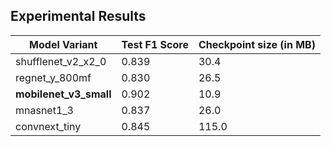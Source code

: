 ## Experimental Results

|**Model Variant**|**Test F1 Score**|**Checkpoint size (in MB)**|
|---|---|---|
|shufflenet_v2_x2_0|0.839|30.4|
|regnet_y_800mf|0.830|26.5|
|**mobilenet_v3_small**|0.902|10.9|
|mnasnet1_3|0.837|26.0|
|convnext_tiny|0.845|115.0|
